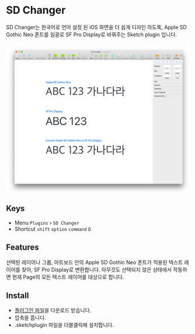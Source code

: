 # SD Changer

SD Changer는 한국어로 언어 설정 된 iOS 화면을 더 쉽게 디자인 하도록, Apple SD Gothic Neo 폰트를 일괄로 SF Pro Display로 바꿔주는 Sketch plugin 입니다.

![SD Changer preview](sd-preview.gif)

## Keys 

- Menu `Plugins` › `SD Changer`  
- Shortcut `shift` `option` `command` `D` 

## Features

선택된 레이어나 그룹, 아트보드 안의 Apple SD Gothic Neo 폰트가 적용된 텍스트 레이어를 찾아, SF Pro Display로 변환합니다. 아무것도 선택되지 않은 상태에서 작동하면 현재 Page의 모든 텍스트 레이어를 대상으로 합니다.

## Install

- [플러그인 파일](https://github.com/yeun/sd-changer/releases/latest)을 다운로드 받습니다.
- 압축을 풉니다.
- .sketchplugin 파일을 더블클릭해 설치합니다.